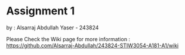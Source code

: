 # Assignment 1
by : Alsarraj Abdullah Yaser - 243824

Please Check the Wiki page for more information :
https://github.com/Alsarraj-Abdullah/243824-STIW3054-A181-A1/wiki
